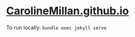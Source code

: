 # [CarolineMillan.github.io](https://carolinemillan.github.io/)

To run locally:
```bundle exec jekyll serve```

